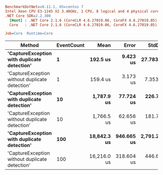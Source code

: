 ``` ini

BenchmarkDotNet=v0.11.1, OS=centos 7
Intel Xeon CPU E3-1245 V2 3.40GHz, 1 CPU, 8 logical and 4 physical cores
.NET Core SDK=2.2.300
  [Host] : .NET Core 2.1.6 (CoreCLR 4.6.27019.06, CoreFX 4.6.27019.05), 64bit RyuJIT
  Core   : .NET Core 2.1.6 (CoreCLR 4.6.27019.06, CoreFX 4.6.27019.05), 64bit RyuJIT

Job=Core  Runtime=Core  

```
|                                         Method | EventCount |        Mean |      Error |       StdDev |      Median |     Gen 0 |    Gen 1 |   Gen 2 |  Allocated |
|----------------------------------------------- |----------- |------------:|-----------:|-------------:|------------:|----------:|---------:|--------:|-----------:|
|    **&#39;CaptureException with duplicate detection&#39;** |          **1** |    **192.5 us** |   **9.423 us** |    **27.783 us** |    **184.9 us** |   **14.8926** |   **5.8594** |  **0.4883** |   **56.72 KB** |
| &#39;CaptureException without duplicate detection&#39; |          1 |    159.4 us |   3.173 us |     7.353 us |    157.3 us |   14.8926 |   5.6152 |  0.4883 |   56.67 KB |
|    **&#39;CaptureException with duplicate detection&#39;** |         **10** |  **1,787.9 us** |  **77.724 us** |   **226.724 us** |  **1,724.0 us** |  **152.3438** |  **62.5000** |  **3.9063** |  **567.21 KB** |
| &#39;CaptureException without duplicate detection&#39; |         10 |  1,766.5 us |  62.656 us |   181.776 us |  1,699.3 us |  154.2969 |  56.6406 |  3.9063 |  566.75 KB |
|    **&#39;CaptureException with duplicate detection&#39;** |        **100** | **18,842.3 us** | **946.665 us** | **2,791.263 us** | **17,592.1 us** | **1468.7500** | **531.2500** | **62.5000** | **5672.63 KB** |
| &#39;CaptureException without duplicate detection&#39; |        100 | 16,216.0 us | 318.604 us |   446.638 us | 16,118.1 us | 1500.0000 | 531.2500 | 31.2500 | 5667.54 KB |
